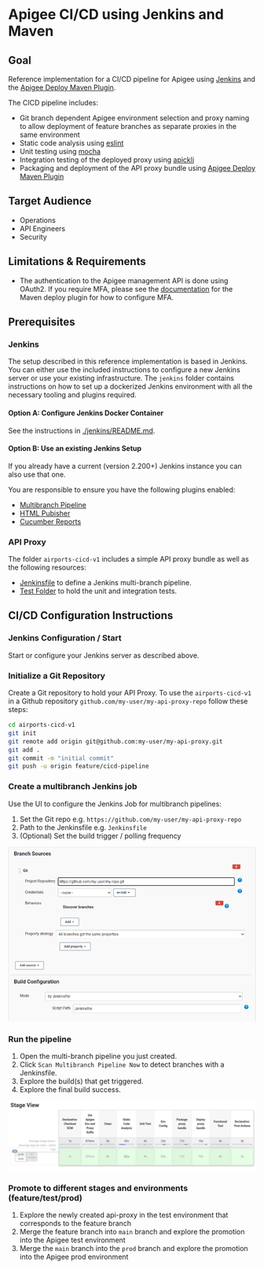 # Apigee CI/CD using Jenkins and Maven

## Goal

Reference implementation for a CI/CD pipeline for Apigee using [Jenkins](https://www.jenkins.io/) and the [Apigee Deploy Maven Plugin](https://github.com/apigee/apigee-deploy-maven-plugin).

The CICD pipeline includes:

-   Git branch dependent Apigee environment selection and proxy naming to allow deployment of feature branches as separate proxies in the same environment
-   Static code analysis using [eslint](https://eslint.org/)
-   Unit testing using [mocha](https://mochajs.org/)
-   Integration testing of the deployed proxy using [apickli](https://github.com/apickli/apickli)
-   Packaging and deployment of the API proxy bundle using [Apigee Deploy Maven Plugin](https://github.com/apigee/apigee-deploy-maven-plugin)

## Target Audience

-   Operations
-   API Engineers
-   Security

## Limitations & Requirements

-   The authentication to the Apigee management API is done using OAuth2. If you require MFA, please see the [documentation](https://github.com/apigee/apigee-deploy-maven-plugin#oauth-and-two-factor-authentication) for the Maven deploy plugin for how to configure MFA.

## Prerequisites

### Jenkins

The setup described in this reference implementation is based in Jenkins. You can either use the included instructions to configure a new Jenkins server or use your existing infrastructure. The `jenkins` folder contains instructions on how to set up a dockerized Jenkins environment with all the necessary tooling and plugins required.

#### Option A: Configure Jenkins Docker Container

See the instructions in [./jenkins/README.md](./jenkins/README.md).

#### Option B: Use an existing Jenkins Setup

If you already have a current (version 2.200+) Jenkins instance you can also use that one.

You are responsible to ensure you have the following plugins enabled:

-   [Multibranch Pipeline](https://plugins.jenkins.io/workflow-multibranch/)
-   [HTML Pubisher](https://plugins.jenkins.io/htmlpublisher/)
-   [Cucumber Reports](https://plugins.jenkins.io/cucumber-reports/)

### API Proxy

The folder `airports-cicd-v1` includes a simple API proxy bundle as well as the following resources:

-   [Jenkinsfile](./airports-cicd-v1/Jenkinsfile) to define a Jenkins multi-branch pipeline.
-   [Test Folder](./airports-cicd-v1/test) to hold the unit and integration tests.

## CI/CD Configuration Instructions

### Jenkins Configuration / Start

Start or configure your Jenkins server as described above.

### Initialize a Git Repository

Create a Git repository to hold your API Proxy. To use the `airports-cicd-v1` in a Github repository `github.com/my-user/my-api-proxy-repo` follow these steps:

```bash
cd airports-cicd-v1
git init
git remote add origin git@github.com:my-user/my-api-proxy.git
git add .
git commit -m "initial commit"
git push -u origin feature/cicd-pipeline
```

### Create a multibranch Jenkins job

Use the UI to configure the Jenkins Job for multibranch pipelines:

1.  Set the Git repo e.g. `https://github.com/my-user/my-api-proxy-repo`
2.  Path to the Jenkinsfile e.g. `Jenkinsfile`
3.  (Optional) Set the build trigger / polling frequency

![Jenkins Config](./img/jenkins-config.png)

### Run the pipeline

1.  Open the multi-branch pipeline you just created.
2.  Click `Scan Multibranch Pipeline Now` to detect branches with a Jenkinsfile.
3.  Explore the build(s) that get triggered.
4.  Explore the final build success.

![Jenkins Successful Pipeline](./img/jenkins-success.png)

### Promote to different stages and environments (feature/test/prod)

1.  Explore the newly created api-proxy in the test environment that corresponds to the feature branch
2.  Merge the feature branch into `main` branch and explore the promotion into the Apigee test environment
3.  Merge the `main` branch into the `prod` branch and explore the promotion into the Apigee prod environment
